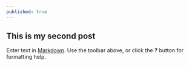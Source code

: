 ```yaml
---
published: true
---
```

## This is my second post

Enter text in [Markdown](http://daringfireball.net/projects/markdown/). Use the toolbar above, or click the **?** button for formatting help.
